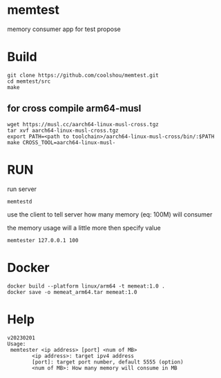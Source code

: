 # memtest
memory consumer app for test propose

# Build
```
git clone https://github.com/coolshou/memtest.git
cd memtest/src
make
```

## for cross compile arm64-musl
```
wget https://musl.cc/aarch64-linux-musl-cross.tgz
tar xvf aarch64-linux-musl-cross.tgz
export PATH=<path to toolchain>/aarch64-linux-musl-cross/bin/:$PATH
make CROSS_TOOL=aarch64-linux-musl-
```
# RUN
 run server
```
memtestd
```
use the client to tell server how many memory (eq: 100M) will consumer
 
the memory usage will a little more then specify value
```
memtester 127.0.0.1 100
```
# Docker
```
docker build --platform linux/arm64 -t memeat:1.0 .
docker save -o memeat_arm64.tar memeat:1.0
```

# Help
```
v20230201
Usage:
 memtester <ip address> [port] <num of MB>
        <ip address>: target ipv4 address
        [port]: target port number, default 5555 (option)
        <num of MB>: How many memory will consume in MB
```